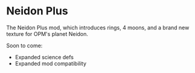 # Neidon Plus
The Neidon Plus mod, which introduces rings, 4 moons, and a brand new texture for OPM's planet Neidon.

Soon to come:
- Expanded science defs
- Expanded mod compatibility
